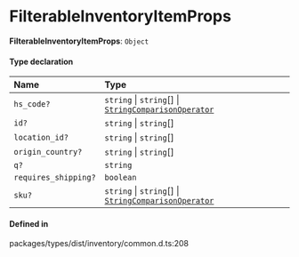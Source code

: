 # FilterableInventoryItemProps

 **FilterableInventoryItemProps**: `Object`

#### Type declaration

| Name | Type |
| :------ | :------ |
| `hs_code?` | `string` \| `string`[] \| [`StringComparisonOperator`](../interfaces/StringComparisonOperator-1.md) |
| `id?` | `string` \| `string`[] |
| `location_id?` | `string` \| `string`[] |
| `origin_country?` | `string` \| `string`[] |
| `q?` | `string` |
| `requires_shipping?` | `boolean` |
| `sku?` | `string` \| `string`[] \| [`StringComparisonOperator`](../interfaces/StringComparisonOperator-1.md) |

#### Defined in

packages/types/dist/inventory/common.d.ts:208
